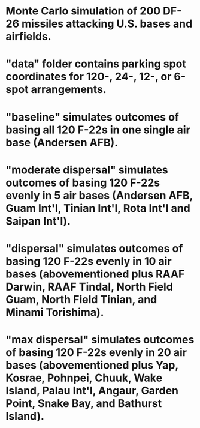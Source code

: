 # Monte Carlo simulation of 200 DF-26 missiles attacking U.S. bases and airfields.
# "data" folder contains parking spot coordinates for 120-, 24-, 12-, or 6-spot arrangements.
# "baseline" simulates outcomes of basing all 120 F-22s in one single air base (Andersen AFB).
# "moderate dispersal" simulates outcomes of basing 120 F-22s evenly in 5 air bases (Andersen AFB, Guam Int'l, Tinian Int'l, Rota Int'l and Saipan Int'l).
# "dispersal" simulates outcomes of basing 120 F-22s evenly in 10 air bases (abovementioned plus RAAF Darwin, RAAF Tindal, North Field Guam, North Field Tinian, and Minami Torishima).
# "max dispersal" simulates outcomes of basing 120 F-22s evenly in 20 air bases (abovementioned plus Yap, Kosrae, Pohnpei, Chuuk, Wake Island, Palau Int'l, Angaur, Garden Point, Snake Bay, and Bathurst Island).
